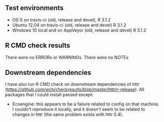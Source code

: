 
## Test environments
* OS X on travis-ci (old, release and devel), R 3.1.2
* Ubuntu 12.04 on travis-ci (old, release and devel) R 3.1.2
* Windows 10 local and on AppVeyor (old, release and devel) R 3.1.2

## R CMD check results
There were no ERRORs or WARNINGs. 
There were no NOTEs

## Downstream dependencies

I have also run R CMD check on downstream dependencies of httr 
(https://github.com/wch/checkresults/blob/master/httr/r-release). 
All packages that I could install passed except:

* Ecoengine: this appears to be a failure related to config on 
  that machine. I couldn't reproduce it locally, and it doesn't 
  seem to be related to changes in httr (the same problem exists 
  with httr 0.4).